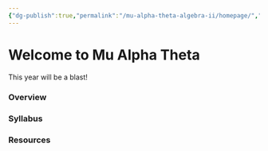 ```yaml
---
{"dg-publish":true,"permalink":"/mu-alpha-theta-algebra-ii/homepage/","tags":"gardenEntry","dgHomeLink":true,"dgPassFrontmatter":false}
---
```


# Welcome to Mu Alpha Theta
This year will be a blast!

### Overview

### Syllabus

### Resources
